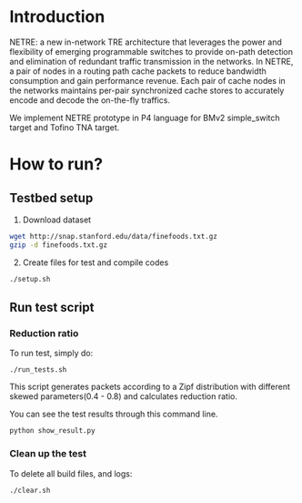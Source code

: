 # Introduction

NETRE: a new in-network TRE architecture that leverages the power and flexibility of emerging programmable switches to provide on-path detection and elimination of redundant traffic transmission in the networks. In NETRE, a pair of nodes in a routing path cache packets to reduce bandwidth consumption and gain performance revenue. Each pair of cache nodes in the networks maintains per-pair synchronized cache stores to accurately encode and decode the on-the-fly traffics.

We implement NETRE prototype in P4 language for BMv2 simple_switch target and Tofino TNA target.


# How to run?

## Testbed setup

1. Download dataset
```bash
wget http://snap.stanford.edu/data/finefoods.txt.gz
gzip -d finefoods.txt.gz
```

2. Create files for test and compile codes
```bash
./setup.sh
```


## Run test script

### Reduction ratio

To run test, simply do:

    ./run_tests.sh


This script generates packets according to a  Zipf distribution with different skewed parameters(0.4 - 0.8) and calculates reduction ratio.

You can see the test results through this command line.

    python show_result.py


### Clean up the test

To delete all build files, and logs:

    ./clear.sh
